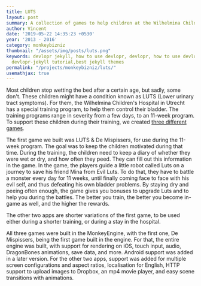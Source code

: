 ```yaml
---
title: LUTS
layout: post
summary: A collection of games to help children at the Wilhelmina Children's Hospital during an 11-week bladder training program.
author: Vincent
date: '2019-05-22 14:35:23 +0530'
year: '2013 - 2016'
category: monkeybizniz
thumbnail: "/assets/img/posts/luts.png"
keywords: devlopr jekyll, how to use devlopr, devlopr, how to use devlopr-jekyll,
  devlopr-jekyll tutorial,best jekyll themes
permalink: "/projects/monkeybizniz/luts/"
usemathjax: true
---
```


Most children stop wetting the bed after a certain age, but sadly, some don't. These children might have a condition known as LUTS (Lower urinary tract symptoms). For them, the Wilhelmina Children's Hospital in Utrecht has a special training program, to help them control their bladder. The training programs range in severity from a few days, to an 11-week program. To support these children during their training, we created [three different games](http://www.luts-urotherapie.nl/). 

The first game we built was LUTS & De Mispissers, for use during the 11-week program. The goal was to keep the children motivated during that time. During the training, the children need to keep a diary of whether they were wet or dry, and how often they peed. They can fill out this information in the game. In the game, the players guide a little robot called Luts on a journey to save his friend Mina from Evil Luts. To do that, they have to battle a monster every day for 11 weeks, until finally coming face to face with his evil self, and thus defeating his own bladder problems. By staying dry and peeing often enough, the game gives you bonuses to upgrade Luts and to help you during the battles. The better you train, the better you become in-game as well, and the higher the rewards.

The other two apps are shorter variations of the first game, to be used either during a shorter training, or during a stay in the hospital.

All three games were built in the MonkeyEngine, with the first one, De Mispissers, being the first game built in the engine. For that, the entire engine was built, with support for rendering on iOS, touch input, audio, DragonBones animations, save data, and more. Android support was added in a later version. For the other two apps, support was added for multiple screen configurations and aspect ratios, localisation for English, HTTP support to upload images to Dropbox, an mp4 movie player, and easy scene transitions with animations. 
